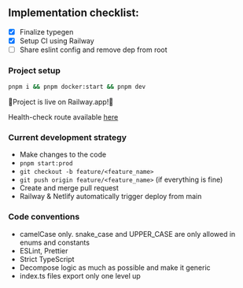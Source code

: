 ## Implementation checklist:

- [x] Finalize typegen
- [x] Setup CI using Railway
- [ ] Share eslint config and remove dep from root

### Project setup

```bash
pnpm i && pnpm docker:start && pnpm dev
```

🎉Project is live on Railway.app!🚀

Health-check route available
[here](https://server-production-e10c.up.railway.app/health)

### Current development strategy

- Make changes to the code
- `pnpm start:prod`
- `git checkout -b feature/<feature_name>`
- `git push origin feature/<feature_name>` (if everything is fine)
- Create and merge pull request
- Railway & Netlify automatically trigger deploy from main

### Code conventions

- camelCase only. snake_case and UPPER_CASE are only allowed in enums and
  constants
- ESLint, Prettier
- Strict TypeScript
- Decompose logic as much as possible and make it generic
- index.ts files export only one level up
